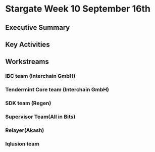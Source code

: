 # Stargate Week 10 September 16th

## Executive Summary



## Key Activities



## Workstreams

### IBC team (Interchain GmbH)



### Tendermint Core team (Interchain GmbH)



### SDK team (Regen)



### Supervisor Team(All in Bits)


### Relayer(Akash)



### Iqlusion team



